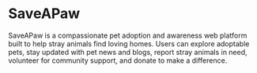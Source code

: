 # SaveAPaw
 SaveAPaw is a compassionate pet adoption and awareness web platform built to help stray animals find loving homes. Users can explore adoptable pets, stay updated with pet news and blogs, report stray animals in need, volunteer for community support, and donate to make a difference.
